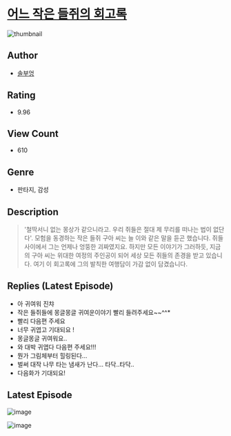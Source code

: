 # [어느 작은 들쥐의 회고록](https://comic.naver.com/challenge/list?titleId=810911)
![thumbnail](https://image-comic.pstatic.net/user_contents_data/challenge_comic/2023/05/25/274391/upload_3832899953322309168_480x623.jpeg)

## Author
- [솔부엉](https://comic.naver.com/artistTitle?id=274391)

## Rating
- 9.96

## View Count
- 610

## Genre
- 판타지, 감성

## Description
> '철딱서니 없는 몽상가 같으니라고. 우리 쥐들은 절대 제 무리를 떠나는 법이 없단다'. 모험을 동경하는 작은 들쥐 구아 씨는 늘 이와 같은 말을 듣곤 했습니다. 쥐들 사이에서 그는 언제나 엉뚱한 괴짜였지요. 하지만 모든 이야기가 그러하듯, 지금의 구아 씨는 위대한 여정의 주인공이 되어 세상 모든 쥐들의 존경을 받고 있습니다. 여기 이 회고록에 그의 발칙한 여행담이 가감 없이 담겼습니다.

## Replies (Latest Episode)
- 아 귀여워 진챠
- 작은 들쥐들에 몽글몽글 귀여운이야기 빨리 들려주세요~~^^*
- 빨리 다음편 주세요
- 너무 귀엽고 기대되요 !
- 몽글몽글 귀여워요..
- 와 대박 귀엽다 다음편 주세요!!!
- 뭔가 그림체부터 힐링된다...
- 벌써 대작 나무 타는 냄새가 난다… 타닥..타닥..
- 다음화가 기대되요!

## Latest Episode
![image](https://image-comic.pstatic.net/user_contents_data/challenge_comic/2023/05/25/274391/upload_3906138419392242530.jpeg)

![image](https://image-comic.pstatic.net/user_contents_data/challenge_comic/2023/05/25/274391/upload_7090185755991159651.jpeg)
